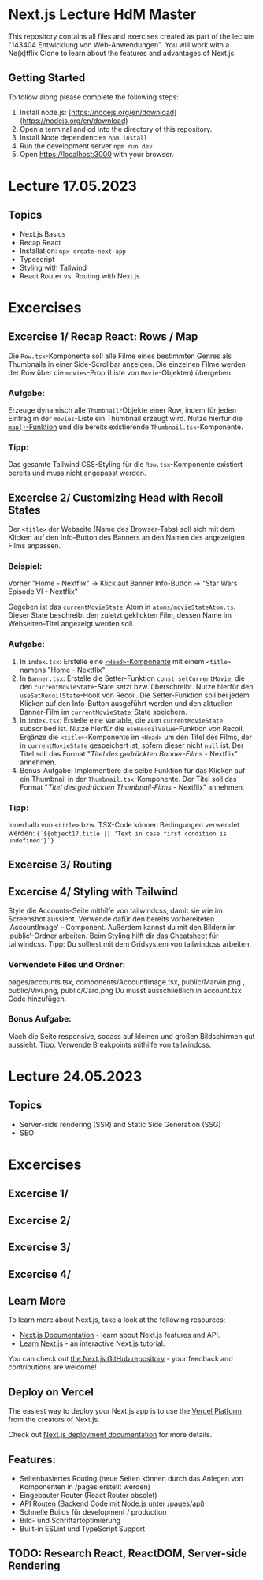 # Next.js Lecture HdM Master
This repository contains all files and exercises created as part of the lecture "143404 Entwicklung von Web-Anwendungen". You will work with a Ne(x)tflix Clone to learn about the features and advantages of Next.js.

## Getting Started
To follow along please complete the following steps:

1. Install node.js: [https://nodejs.org/en/download](https://nodejs.org/en/download)
2. Open a terminal and cd into the directory of this repository.
3. Install Node dependencies ```npm install```
4. Run the development server ```npm run dev```
5. Open [https://localhost:3000](https://localhost:3000) with your browser.

# Lecture 17.05.2023
## Topics
- Next.js Basics
- Recap React
- Installation: ```npx create-next-app```
- Typescript
- Styling with Tailwind
- React Router vs. Routing with Next.js

# Excercises

## Excercise 1/ Recap React: Rows / Map
Die ```Row.tsx```-Komponente soll alle Filme eines bestimmten Genres als Thumbnails in einer Side-Scrollbar anzeigen. Die einzelnen Filme werden der Row über die ```movies```-Prop (Liste von ```Movie```-Objekten) übergeben. 

### Aufgabe:
Erzeuge dynamisch alle ```Thumbnail```-Objekte einer Row, indem für jeden Eintrag in der ```movies```-Liste ein Thumbnail erzeugt wird. Nutze hierfür die [```map()```-Funktion](https://react.dev/reference/react/Children#children-map) und die bereits existierende ```Thumbnail.tsx```-Komponente.

### Tipp: 
Das gesamte Tailwind CSS-Styling für die ```Row.tsx```-Komponente existiert bereits und muss nicht angepasst werden.

## Excercise 2/ Customizing Head with Recoil States
Der ```<title>``` der Webseite (Name des Browser-Tabs) soll sich mit dem Klicken auf den Info-Button des Banners an den Namen des angezeigten Films anpassen. 

### Beispiel: 
Vorher "Home - Nextflix" -> Klick auf Banner Info-Button -> "Star Wars Episode VI - Nextflix"

Gegeben ist das ```currentMovieState```-Atom in ```atoms/movieStateAtom.ts```. Dieser State beschreibt den zuletzt geklickten Film, dessen Name im Webseiten-Titel angezeigt werden soll.

### Aufgabe:
1. In ```index.tsx```: 
Erstelle eine [```<Head>```-Komponente](https://nextjs.org/docs/pages/api-reference/components/head) mit einem ```<title>``` namens 
"Home - Nextflix" 
2. In ```Banner.tsx```:
Erstelle die  Setter-Funktion ```const setCurrentMovie```, die den ```currentMovieState```-State setzt bzw. überschreibt. Nutze hierfür den ```useSetRecoilState```-Hook von Recoil.
Die Setter-Funktion soll bei jedem Klicken auf den Info-Button ausgeführt werden und den aktuellen Banner-Film im ```currentMovieState```-State speichern.
3. In ```index.tsx```:
Erstelle eine Variable, die zum ```currentMovieState``` subscribed ist. Nutze hierfür die ```useRecoilValue```-Funktion von Recoil.
Ergänze die ```<title>```-Komponente im ```<Head>``` um den Titel des Films, der in ```currentMovieState``` gespeichert ist, sofern dieser nicht ```null``` ist. Der Titel soll das Format "*Titel des gedrückten Banner-Films* - Nextflix" annehmen.
4. Bonus-Aufgabe:
Implementiere die selbe Funktion für das Klicken auf ein Thumbnail in der ```Thumbnail.tsx```-Komponente. Der Titel soll das Format "*Titel des gedrückten Thumbnail-Films* - Nextflix" annehmen.
 
### Tipp: 
Innerhalb von ```<title>``` bzw. TSX-Code können Bedingungen verwendet werden:
```{`${object1?.title || 'Text in case first condition is undefined'}`} ```

## Excercise 3/ Routing

## Excercise 4/ Styling with Tailwind

Style die Accounts-Seite mithilfe von tailwindcss, damit sie wie im Screenshot aussieht.
Verwende dafür den bereits vorbereiteten ‚AccountImage‘ – Component. Außerdem kannst du mit den Bildern im ‚public‘-Ordner arbeiten. Beim Styling hilft dir das Cheatsheet für tailwindcss. Tipp: Du solltest mit dem Gridsystem von tailwindcss arbeiten.

### Verwendete Files und Ordner:
pages/accounts.tsx, components/AccountImage.tsx, public/Marvin.png , public/Vivi.png, public/Caro.png
Du musst ausschließlich in account.tsx Code hinzufügen.

### Bonus Aufgabe: 
Mach die Seite responsive, sodass auf kleinen und großen Bildschirmen gut aussieht. Tipp: Verwende Breakpoints mithilfe von tailwindcss.

# Lecture 24.05.2023
## Topics
- Server-side rendering (SSR) and Static Side Generation (SSG)
- SEO

# Excercises

## Excercise 1/ 

## Excercise 2/ 

## Excercise 3/ 

## Excercise 4/ 

## Learn More

To learn more about Next.js, take a look at the following resources:

- [Next.js Documentation](https://nextjs.org/docs) - learn about Next.js features and API.
- [Learn Next.js](https://nextjs.org/learn) - an interactive Next.js tutorial.

You can check out [the Next.js GitHub repository](https://github.com/vercel/next.js/) - your feedback and contributions are welcome!

## Deploy on Vercel

The easiest way to deploy your Next.js app is to use the [Vercel Platform](https://vercel.com/new?utm_medium=default-template&filter=next.js&utm_source=create-next-app&utm_campaign=create-next-app-readme) from the creators of Next.js.

Check out [Next.js deployment documentation](https://nextjs.org/docs/deployment) for more details.

## Features:
- Seitenbasiertes Routing (neue Seiten können durch das Anlegen von Komponenten in /pages erstellt werden)
- Eingebauter Router (React Router obsolet)
- API Routen (Backend Code mit Node.js unter /pages/api)
- Schnelle Builds für development / production 
- Bild- und Schriftartoptimierung
- Built-in ESLint und TypeScript Support

## TODO: Research React, ReactDOM, Server-side Rendering